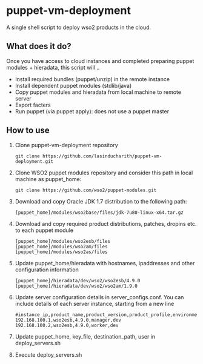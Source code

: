 # puppet-vm-deployment

A single shell script to deploy wso2 products in the cloud.

## What does it do?

Once you have access to cloud instances and completed preparing puppet modules + hieradata, this script will ..

 - Install required bundles (puppet/unzip) in the remote instance
 - Install dependent puppet modules (stdlib/java)
 - Copy puppet modules and hieradata from local machine to remote server
 - Export facters
 - Run puppet (via puppet apply): does not use a puppet master

## How to use

1. Clone puppet-vm-deployment repository

   ````
   git clone https://github.com/lasinducharith/puppet-vm-deployment.git
   ````

2. Clone WSO2 puppet modules repository and consider this path in local machine as puppet_home:

   ````
   git clone https://github.com/wso2/puppet-modules.git
   ````

3. Download and copy Oracle JDK 1.7 distribution to the following path:

    ````
    [puppet_home]/modules/wso2base/files/jdk-7u80-linux-x64.tar.gz
    ````

4. Download and copy required product distributions, patches, dropins etc. to each puppet module
    
    ````
    [puppet_home]/modules/wso2esb/files
    [puppet_home]/modules/wso2am/files
    [puppet_home]/modules/wso2as/files
    ````

5. Update puppet_home/hieradata with hostnames, ipaddresses and other configuration information
    
    ````
    [puppet_home]/hieradata/dev/wso2/wso2esb/4.9.0
    [puppet_home]/hieradata/dev/wso2/wso2am/1.9.0
    ````

6. Update server configuration details in server_configs.conf. You can include details of each server instance, starting from a new line
    
    ````
    #instance_ip,product_name,product_version,product_profile,environment
    192.168.100.1,wso2esb,4.9.0,manager,dev
    192.168.100.2,wso2esb,4.9.0,worker,dev
    ````

7. Update puppet_home, key_file, destination_path, user in deploy_servers.sh

8. Execute deploy_servers.sh
